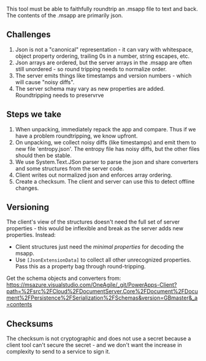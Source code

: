 ﻿
This tool must be able to faithfully roundtrip an .msapp file to text and back. The contents of the .msapp are primarily json. 

## Challenges 
1. Json is not a "canonical" representation - it can vary with whitespace, object property ordering, trailing 0s in a number, string escapes, etc. 
1. Json arrays are ordered, but the server arrays in the .msapp are often still unordered - so round tripping needs to normalize order. 
1. The server emits things like timestamps and version numbers - which will cause "noisy diffs". 
1. The server schema may vary as new properties are added. Roundtripping needs to preservrve 


## Steps we take

1. When unpacking, immediately repack the app and compare. Thus if we have a problem roundtripping, we know upfront. 
2. On unpacking, we collect noisy diffs (like timestamps) and emit them to new file 'entropy.json'. The entropy file has noisy diffs, but the other files should then be stable. 
3. We use System.Text.JSon parser to parse the json and share converters and some structures from the server code.  
4. Client writes out normalized json and enforces array ordering. 
5. Create a checksum. The client and server can use this to detect offline changes.  

## Versioning

The client's view of the structures doesn't need the full set of server properties - this would be inflexible and  break as the server adds new properties. Instead:  
- Client structures just need the *minimal properties* for decoding the msapp. 
- Use `[JsonExtensionData]` to collect all other unrecognized properties. Pass this as a property bag through round-tripping. 

Get the schema objects and converters from: 
 https://msazure.visualstudio.com/OneAgile/_git/PowerApps-Client?path=%2Fsrc%2FCloud%2FDocumentServer.Core%2FDocument%2FDocument%2FPersistence%2FSerialization%2FSchemas&version=GBmaster&_a=contents


 ## Checksums
 The checksum is not cryptographic and does not use a secret because a client tool can't secure the secret - and we don't want the increase in complexity to send to a service to sign it. 
